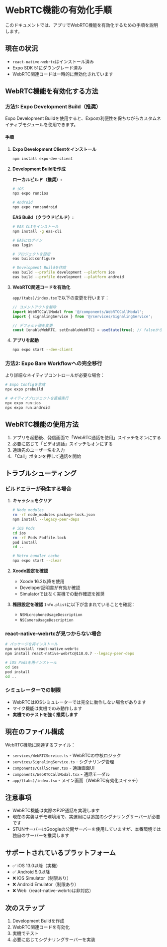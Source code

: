 # WebRTC機能の有効化手順

このドキュメントでは、アプリでWebRTC機能を有効化するための手順を説明します。

## 現在の状況

- `react-native-webrtc`はインストール済み
- Expo SDK 51にダウングレード済み
- WebRTC関連コードは一時的に無効化されています

## WebRTC機能を有効化する方法

### 方法1: Expo Development Build（推奨）

Expo Development Buildを使用すると、Expoの利便性を保ちながらカスタムネイティブモジュールを使用できます。

#### 手順

1. **Expo Development Clientをインストール**
   ```bash
   npm install expo-dev-client
   ```

2. **Development Buildを作成**
   
   **ローカルビルド（推奨）:**
   ```bash
   # iOS
   npx expo run:ios
   
   # Android
   npx expo run:android
   ```
   
   **EAS Build（クラウドビルド）:**
   ```bash
   # EAS CLIをインストール
   npm install -g eas-cli
   
   # EASにログイン
   eas login
   
   # プロジェクトを設定
   eas build:configure
   
   # Development Buildを作成
   eas build --profile development --platform ios
   eas build --profile development --platform android
   ```

3. **WebRTC関連コードを有効化**
   
   `app/(tabs)/index.tsx`で以下の変更を行います：
   
   ```typescript
   // コメントアウトを解除
   import WebRTCCallModal from '@/components/WebRTCCallModal';
   import { signalingService } from '@/services/SignalingService';
   
   // デフォルト値を変更
   const [enableWebRTC, setEnableWebRTC] = useState(true); // falseからtrueに変更
   ```

4. **アプリを起動**
   ```bash
   npx expo start --dev-client
   ```

### 方法2: Expo Bare Workflowへの完全移行

より詳細なネイティブコントロールが必要な場合：

```bash
# Expo Configを生成
npx expo prebuild

# ネイティブプロジェクトを直接実行
npx expo run:ios
npx expo run:android
```

## WebRTC機能の使用方法

1. アプリを起動後、発信画面で「WebRTC通話を使用」スイッチをオンにする
2. 必要に応じて「ビデオ通話」スイッチもオンにする
3. 通話先のユーザー名を入力
4. 「Call」ボタンを押して通話を開始

## トラブルシューティング

### ビルドエラーが発生する場合

1. **キャッシュをクリア**
   ```bash
   # Node modules
   rm -rf node_modules package-lock.json
   npm install --legacy-peer-deps
   
   # iOS Pods
   cd ios
   rm -rf Pods Podfile.lock
   pod install
   cd ..
   
   # Metro bundler cache
   npx expo start --clear
   ```

2. **Xcode設定を確認**
   - Xcode 16.2以降を使用
   - Developer証明書が有効か確認
   - Simulatorではなく実機での動作確認を推奨

3. **権限設定を確認**
   `Info.plist`に以下が含まれていることを確認：
   - `NSMicrophoneUsageDescription`
   - `NSCameraUsageDescription`

### react-native-webrtcが見つからない場合

```bash
# パッケージを再インストール
npm uninstall react-native-webrtc
npm install react-native-webrtc@118.0.7 --legacy-peer-deps

# iOS Podsを再インストール
cd ios
pod install
cd ..
```

### シミュレーターでの制限

- WebRTCはiOSシミュレーターでは完全に動作しない場合があります
- マイク機能は実機でのみ動作します
- **実機でのテストを強く推奨します**

## 現在のファイル構成

WebRTC機能に関連するファイル：

- `services/WebRTCService.ts` - WebRTCの中核ロジック
- `services/SignalingService.ts` - シグナリング管理
- `components/CallScreen.tsx` - 通話画面UI
- `components/WebRTCCallModal.tsx` - 通話モーダル
- `app/(tabs)/index.tsx` - メイン画面（WebRTC有効化スイッチ）

## 注意事項

- WebRTC機能は実際のP2P通話を実現します
- 現在の実装はデモ環境用で、実運用には追加のシグナリングサーバーが必要です
- STUNサーバーはGoogleの公開サーバーを使用していますが、本番環境では独自のサーバーを推奨します

## サポートされているプラットフォーム

- ✅ iOS 13.0以降（実機）
- ✅ Android 5.0以降
- ❌ iOS Simulator（制限あり）
- ❌ Android Emulator（制限あり）
- ❌ Web（react-native-webrtcは非対応）

## 次のステップ

1. Development Buildを作成
2. WebRTC関連コードを有効化
3. 実機でテスト
4. 必要に応じてシグナリングサーバーを実装

